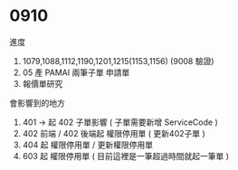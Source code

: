 # 0910

進度

1. 1079,1088,1112,1190,1201,1215(1153,1156) (9008 驗證)
2. 05 產 PAMAI 兩筆子單 申請單
3. 報價單研究

會影響到的地方

1. 401 -> 起 402 子單影響 ( 子單需要新增 ServiceCode )
2. 402 前端 / 402 後端起 權限停用單 ( 更新402子單 )
3. 404 起 權限停用單 / 更新權限停用單
4. 603 起 權限停用單 ( 目前這裡是一筆超過時間就起一筆單 )
